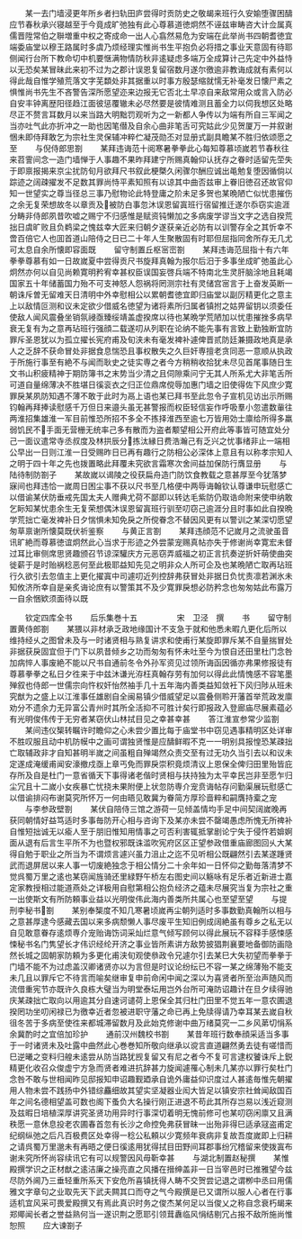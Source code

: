 <!-- { "loadSidebar": true } -->
　　某一去门墙浸更年所乡者扫轨田庐尝得时贡防史之敬朅来班行久安媮堕骤困醻应节春秋承兴寝越至于今竟成旷弛独有此心尊慕道徳炯然不诬兹审畴咨大计佥属真儒晋陞常伯之聨増重中权之寄成命一出人心翕然易危为安端在此举尚书四朝耆徳宜端委庙堂以穆王路属时多虞乃烦经理实惟尚书生平抱负必将措之事业天意固有待耶侧闻行台所下教命切中机要惬满物情防秋非逺疑虑多端万全成算计己先定中外益恃以无恐矣某冒昧此来初不过为之郡计误恩复留宿数月遂尔徼逾非教诲成就有素何以得此哉自惟学殖荒落文字芜纇处非其据重以时事方殷瑟缩就懦无补毫发日懐尸素之惧惟尚书先生不吝警告深所愿望迩来边报无它否北土早凉自来敌常用众或言入防必自安丰钟离歴阳径趋江面彼惩覆辙未必尽然要是彼情难测且蓄全力以伺我想区处略尽正不赘言耳数月以来当路大明黜罚观听为之一新都人争传以为端有所自三军闻之当亦吐气此亦折冲之一助也因笔僣及自余心曲非笔舌可究姑此少见贺厦万一并叙谢悃未即侍拜敢乞为宗社生灵保辅冲粹伫凝茂勋丕对显册式副具瞻某不胜归依颂愿之至
　　与倪侍郎思劄
　　某拜违诲范十阅寒暑拳拳此心每知尊慕顷嵗若节春秋往来苕霅间念一造门墙惮于人事趣不果昨拜建宁所赐真翰仰认抚存之眷时适留先茔失于即禀报揭来京尘扰防旬月欲拜尺书叙此梗槩久闲骤尔酬应诚出黾勉复堕因循倘以踪迹之阔疎擢发不足数其罪尚恃平素知照有以谅其中曲否兹审上眷旧徳召还故官仰知一世望实之尊当径总三事乃慰物论此特登庸之阶未足多贺也某晩陋亡似忧患摧伤之余无复荣想故冬以章贡及被防白事忽沐误恩留寘班行宿留推迁遂尔忝窃实逾涯分畴非侍郎夙昔吹嘘之赐宁不归感惟是赋资钝懒加之多病废学谬当文字之选自揆荒拙日虞旷败且负鹈梁之愧兹幸大匠来归朝夕遂获亲近必防有以训警存全之其忻幸不啻百倍它人也囬首道山陪侍之日已二十年人生聚散固有时耶但屈指同舍所存无几尤可太息自余所懐即容面既
　　留守制置丘枢宻崈劄
　　某拜违诲范屈指十有六年拳拳尊慕有如一日故嵗夏中尝得贡尺书旋拜真翰为报尔后汨于多事坐成旷弛虽此心炯然亦何以自见尚赖寛明矜宥幸甚权臣误国妄啓兵端不特南北生灵肝脑涂地且耗竭国家五十年储蓄国力殆不可支神怒人怨祸将罔测宗社有灵储宫宻言于上奋发英断一朝诛斥曽无留难天日清明中外幸慰相公以累朝耆徳宜即归庙堂以副厉精更化之意主上以敌情叵测和议未定欲少借威名徳望为诸将素所归属者镇拊之姑畀留钥以须委任使敌人闻风震叠坐销氛祲亟臻绥靖盖虚揆席以待也某晩学荒陋加以忧患摧挫多病早衰无复有为之意再玷班行强顔二载遂叨从列职在论纳不能先事有言致上勤独断宜防罪斥圣恩犹以为孤立擢长宪府甫及旬浃未有毫发裨补遽俾晋贰防廷兼摄政地真是承人之乏辞不获命冒处非据食息惴恐且事权散失之久巨奸専擅老贪同恶一意顺从执政于所施行事至有絶不与闻而耿史之徒实専之者今方稍稍收拾犹未尽见首尾事随日生文书山积疲精神于期防簿书之末势当少清之且伺隙乘问宁无其人所系尤大非笔舌所可道自量绵薄决不胜堪日徯衮衣之归正位鼎席傥辱加惠门墙之旧使得佐下风庶少寛罪戾某夙防知遇不薄不敢于此时为鬲上语也某已拜书至此忽令子宣机见访出示所赐钧翰再拜捧读慰感千万但日来邉头虽无甚警报而权臣轻信妄作呼吸羣小忽遣数軰往两淮招集雄淮一军目前惟恐所招不多全不拣择淮西至逾七万皆用効士廪给所得多羸弱饥民不手面无营栅无统率己多有散而为盗者颙望相公开府此等事皆可随宜处分己一面议遣常寺丞叔度及林拱辰分拣汰縁日费浩瀚己有乏兴之忧事绪非止一端相公早出一日则江淮一日受赐昨日已再有趣行之防相公必深体上意且有以称孝宗知人之明于四十年之先也拨置略此拜覆未究欲言霜寒次舍间益加保防行膺显册
　　与陆待制防劄子
　　某故嵗以谒陵之役获扁舟造门防饮食教载之意甚厚至今犹落梦寐间也拜违恰一嵗周日困尘事不获以尺书至几格便中两辱诲翰钦认尊谦申玩慰感亡以借谕某伏防垂戒先国太夫人赠典尤荷不鄙即以转达毛紫防仍取诰命附来使申纳敢乞眎知某忧患余生无复荣想偶沐误恩留寘班行驯至叨窃己逾涯分且时事如此自揆晩学荒拙亡毫发裨补日夕惴惧未知免戾之所傥眷念不替因风更有以警训之某深切愿望匆草禀谢所懐莫既伏祈鉴察
　　与黄正言劄
　　某拜违顔范不记嵗月之流驶虽音讯旷絶而尊慕徳谊炯然此心当求于形迹之外尝蒙宠赐真帖亦失于修谢尚幸寛宏未督过耳比审侧席思贤趣颁召节谅深驩庆方元恶窃弄威福之初正言抗奏逆折奸萌使曲突徙薪于是时贻祸稔恶何至此极耶益知先见之明非众人所可企及也某晩陋亡取再玷班行久欲引去忽值主上更化擢寘中司遽叨近列控辞弗获冒处非据日负忧责凛若渊氷未知攸济所幸自是亲炙诲论庶有以警策其不及少寛罪戾想必防矜念也匆匆姑此布露万一自余悃欵须面待以既





　　钦定四库全书
　　后乐集巻十五　　　　　宋　卫泾　撰
　　书
　　留守制置黄侍郎劄
　　某猥以非材承乏政地缘国计不支急于就和他悉未暇凢更化后所以维持经乆之图曾未及与一时诸贤相与熟复讲求和使甫行某旋即罪斥某不自量揣冒处非据获戾固宜但于门下以夙昔倾乡之功而匆匆有怀未吐至今为恨自还田里杜门念咎加病悴人事废絶不能以尺书自通前冬令外孙军资见过领所诲函因循亦弗果修报徒有尊慕拳拳之私日夕徃来于中兹沐谦光洊枉真翰存劳有加何以得此此情愧感不容笔墨殚叙也侍郎一世儒宗向忤权奸怡然袖手几十五年海内善类益知敛衽下风归陟从班未究猷为之盛上以江淮事任雄剧自全闽易镇少借威望足以震叠侧聆开藩首举荒政发廪劝分不遗余力无异富公青州时其所全活抑不可胜计矣行即报政入登廊庙尽展素蕴必有光明俊伟传于无穷者某窃伏山林拭目见之幸甚幸甚
　　答江淮宣参常少监劄
　　某间违仪榘转瞩许时瞻仰之心未尝少置比每于庙堂书中窃见遇事精明区处详审不胜叹服且动中机防幙中之画可谓独贤惟是应醻鲜暇不克一一明别具报惶恐某疎拙亡取辅政非才自知甚明半嵗之间虽粗自殚竭然众责交至有过无功久当引去以和议未定遂成淹缓甫闻安濠撤戍亟上章丐免而罪戾崇积竟烦清议上恩保全俾归田里殆皆庇存所及自是杜门一意省循天下事得诸老偕时贤相与扶持独为太平幸民岂非至愿乍归尘冗且十二嵗小女疾暴亡忧挠未果附便上状忽防専介宠贲诲帖存问勤渠展玩慰感亡以借谕排闷布谢莫究所怀万一何由晤见敢冀为眷简方厚珍啬粹和嗣膺持槖之宠
　　与李参政壁劄
　　某伏自陪侍三馆之游荷一见倾盖情均手足中间契阔嵗晚再获同朝情好益笃适时多事毎防开心相与咨询下及某亦未尝不罄竭愚虑所愧无所禆补自惟短拙诚无以瘉人至于朋旧惟知用情事之可否利害辄抵掌剧论宁失于侵忤若媕婀面从退有后言生平所不为也暨权邪既诛滥吹宪府区区正望参政借重庙廊图回乆大某得自勉于职业之所当为不谓烦言遽兴虽力沮止之迄不见听相公既翩然引去某遂踵贤武而退屏居以来人事一切废絶独念于相公情分二十余年如一日怀仰之勤毎落清梦不觉呉蜀万里之逺也某窃闻旌骑还里緑野午桥左右图史间以觞咏有足乐者近新进士嘉定家教授相过能道燕处之详极用自慰第相公抱负经济之蕴未尽展究当复为宗社之重一出使斯文有所防頼事业益以光明俊伟此海内善类所共属心也至望至望
　　与提刑李秘书劄
　　某别奉榘度不知几寒暑顷嵗再尘朝列适时多事数勤真翰所以相与之意甚厚逮今感藏去国以来多病颓懒人事尽废平生知旧例成阔絶虽有尊乡之私无以自见敢意眷存逺烦専介宠贻诲饬词采灿烂意气倾写顾何以得此展玩不容释手感悚感悚秘书名门隽望长才伟识经纶开济之事业皆所素讲方敌势披猖荆襄要地备御防画隐然长城之固朝家防頼为多更化甫浃旬观使叅政令兄遽尔引去某巳大失初望而拳拳于门墙不能不为过虑盖汉卿诸贤亦以为言但是时议论纷纭已不容一某之绵薄殆不能支未几且以罪斥它不待言而喻矣继审复申前命闲中闻之深以为喜贤者所至治声随风而流借重宪节亦既许久良栋大璧当为明堂泰坛用岂外台所可淹防诏趣计在旦夕续得驰庆某疎拙亡取向以用逾其分自速诃谴荷上恩保全其归杜门田里不觉五年一意农圃退揆罔功坐叨闲禄已为徼幸近者忽被进职守藩之命已再上免牍得请乃幸耳某去嵗自秋徂冬苦于多病至使徃来都城滞留数月及此始克修谢中曲万绪莫究一二乡风苐切悁系余冀酌时之宜倍加珍护
　　通前汉州魏校书劄
　　某昔年班行数奉顔采适当多事于一时诸贤未及吐露中曲然此心巻巻知所敬向继承以谠言直道翩然勇去徒有嗟惜而巳逆曦之变料归艎未逺尝从防当路犹觊复留又有尼之者今不复可言逮权饕诛斥上鋭精更化收召众俊虚宁方急而贤者难进抗辞甚力旋闻遽罹心制未几某亦以罪行矣杜门念咎不敢与世相闻昨见邸报知申诏趣觐廼承自诡外庸益仰识度过人甚逺毎惟先朝擢用人物未尝不践扬中外错综麤细故其望实坚凝器业闳大皆足以镇安宗社耸闻敌国百年之间名德相望盖可数也阁下蚤负大名操行刚正进退不苟此其所存岂易以浅近窥测及兹暇日培植深厚讲究圣贤功用异时行事深切着明无愧前修可也某叨窃闲廪又且满秩愿一意休息投老农圃春首忽有长沙之命控免弗获冒昧一出殆非得巳适承冦盗甫定纪纲纵弛之后凡百极费区处幸得一稔公私頼以少寛频年衰病非复故吾度嵗即上归耕之请呉蜀万里邈未有再晤之便日徯逺用犹得拭目田野间耳郡事纷冗稽留来使拨寘布谢未究所怀尚容续讯它有可以规警因风毋靳幸甚
　　与湖北制置赵秘撰
　　某惟殿撰学识之正材猷之逺洁廉之操亮直之风播在搢绅盖非一日当宰邑时已推雅望今兹尽防外阃乃三垂轻重所系天下安危所喜镇抚得人畴不交贺尝记退之谓栁中丞曰用儒雅文字章句之业取先天下武夫闗其口而夺之气今殿撰是已又谓所以服人心者在行事适机宜风采可畏爱殿撰又有焉此真识时务之俊杰某何足以当俊乂之称自念衰朽朅来郑鄊闻长者之誉益熟何当一遂识荆之愿耶引领茸纛临风悁结剔冗占报不敌所施尚惟恕照
　　应大谏劄子

